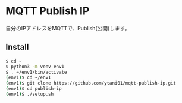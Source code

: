 # MQTT Publish IP 

自分のIPアドレスをMQTTで、Publish(公開)します。

## Install

```bash
$ cd ~
$ python3 -m venv env1
$ . ~/env1/bin/activate
(env1)$ cd ~/env1
(env1)$ git clone https://github.com/ytani01/mqtt-publish-ip.git
(env1)$ cd publish-ip
(env1)$ ./setup.sh
```

